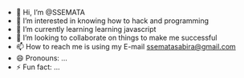- 👋 Hi, I’m @SSEMATA 
- 👀 I’m interested in knowing how to hack and programming
- 🌱 I’m currently learning learning javascript
- 💞️ I’m looking to collaborate on things to make me successful
- 📫 How to reach me is using my E-mail ssematasabira@gmail.com
- 😄 Pronouns: ...
- ⚡ Fun fact: ...

<!---
SSEMATA/SSEMATA is a ✨ special ✨ repository because its `README.md` (this file) appears on your GitHub profile.
You can click the Preview link to take a look at your changes.
--->
